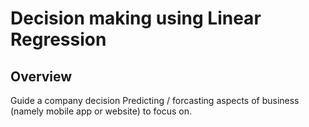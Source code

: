 # Decision making using Linear Regression

## Overview

Guide a company decision Predicting / forcasting  aspects of business (namely mobile app or website) 
to focus on.
